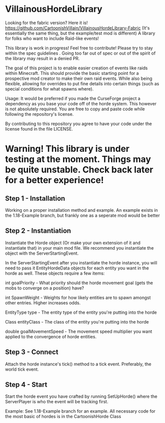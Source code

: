 # VillainousHordeLibrary

 Looking for the fabric version? Here it is! https://github.com/CartoonishVillain/VillainousHordeLibrary-Fabric (It's essentially the same thing, but the example/test mod is different)
 A library for folks who want to include Raid-like events!

 This library is work in progress! Feel free to contribute! Please try to stay within the spec guidelines <Link here>.
 Going too far out of spec or out of the spirit of the library may result in a denied PR.

 The goal of this project is to enable easier creation of events like raids within Minecraft.
 This should provide the basic starting point for a prospective mod creator to make their own raid events.
 While also being flexible, allowing for overrides to put fine details into certain things (such as special conditions for what spawns where).

Usage: 
It would be preferred if you made the CurseForge project a dependency as you base your code off of the horde system.
This however is not absolutely required. You are free to copy and paste code while following the repository's license.

By contributing to this repository you agree to have your code under the license found in the file LICENSE.

# Warning! This library is under testing at the moment. Things may be quite unstable. Check back later for a better experience!

## Step 1 - Installation
Working on a proper installation method and example. An example exists in the 1.18-Example branch, but frankly one as a seperate mod would be better

## Step 2 - Instantiation
Instantiate the Horde object (Or make your own extension of it and instantiate that) in your
main mod file. We recommend you instantiate the object with the ServerStartingEvent.

In the ServerStartingEvent after you instantiate the horde instance, you will need to pass it EntityHordeData objects for each entity you want in the horde as well.
These objects require a few items:

int goalPriority - What priority should the horde movement goal (gets the mobs to converge on a position) have?

int SpawnWeight - Weights for how likely entities are to spawn amongst other entries. Higher increases odds.

EntityType type - The entity type of the entity you're putting into the horde

Class<T> entityClass - The class of the entity you're putting into the horde

double goalMovementSpeed - The movement speed multiplier you want applied to the convergence of horde entities.

## Step 3 - Connect
Attach the horde instance's tick() method to a tick event. Preferably, the world tick event.

## Step 4 - Start
Start the horde event you have crafted by running SetUpHorde(<ServerPlayer>) where the ServerPlayer is who the event will be tracking first.

Example:
See 1.18-Example branch for an example. All necessary code for the most basic of hordes is in the CartoonishHorde Class
